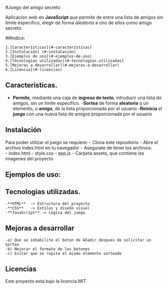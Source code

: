 #Juego del amigo secreto

Aplicacion web en **JavaScript** que permite de entre una lista de amigos sin limite especifico, elegir de forma *aleatoria* a uno de ellos como amigo secreto.

##Indice:

	1.[Características](#-características)
	2.[Instalación] (#-instalación)
	3.[Ejemplos de uso](#-ejemplos-de-uso)
	4.[Tecnologías utilizadas](#-tecnologías-utilizadas)
	5.[Mejoras a desarrollar](#-mejoras-a-desarrollar)
	6.[Licencia](#-licencias)

## Caracteristicas.

 - **Permite**, mediante una caja de **ingreso de texto**, introducir una lista de amigos, sin un limite especifico.
 -**Sortea** de forma **aleatoria** a un elemento, o **amigo**, de la lista proporcionada por el usuario
 -**Reinicia** el **juego** con una nueva lista de amigos proporcionada por el usuario

## Instalación

Para poder utilizar el juego se requiere:
	- Clona este repositorio
	- Abre el archivo Index.html en tu navegador
	- Asegurate de tener los archivos:	
		- index.html
		- style.css
		- app.js
		- Carpeta assets, que contiene las imagenes del proyecto


## Ejemplos de uso:

## Tecnologias utilizadas.

	-**HTML**  -> Estructura del proyecto
	-**CSS**   -> Estilos y diseño visual
	-**JavaScript** -> Logica del juego

## Mejoras a desarrollar

	-a) Que se inhabilite el boton de Añadir despues de solicitar un Sorteo
	-b) Mejorar el formato de los botones
	-c) Evitar que se repita el mismo elemento sorteado

## Licencias

Este proyecto esta bajo la licencia MIT
